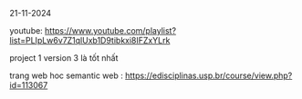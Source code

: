 
21-11-2024

youtube: https://www.youtube.com/playlist?list=PLIpLw6v7Z1qlUxb1D9tibkxi8IFZxYLrk

project 1 version 3 là tốt nhất 

trang web hoc semantic web : https://edisciplinas.usp.br/course/view.php?id=113067
